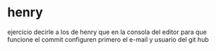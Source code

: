 # henry
ejercicio
decirle a los de henry que en la consola del editor  para que funcione el commit configuren primero el e-mail y usuario del git hub
